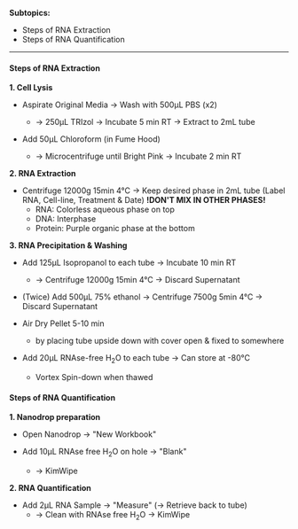 **Subtopics:**
- Steps of RNA Extraction
- Steps of RNA Quantification

---
#### **Steps of RNA Extraction**
**1. Cell Lysis**
- Aspirate Original Media → Wash with 500µL PBS (x2)
	- → 250µL TRIzol → Incubate 5 min RT → Extract to 2mL tube

- Add 50µL Chloroform (in Fume Hood)
	- → Microcentrifuge until Bright Pink → Incubate 2 min RT

**2. RNA Extraction**
- Centrifuge 12000g 15min 4°C → Keep desired phase in 2mL tube (Label RNA, Cell-line, Treatment & Date) **!DON'T MIX IN OTHER PHASES!**
	- RNA: Colorless aqueous phase on top
	- DNA: Interphase
	- Protein: Purple organic phase at the bottom

**3. RNA Precipitation & Washing**
- Add 125µL Isopropanol to each tube → Incubate 10 min RT
	- → Centrifuge 12000g 15min 4°C → Discard Supernatant

- (Twice) Add 500µL 75% ethanol → Centrifuge 7500g 5min 4°C → Discard Supernatant

- Air Dry Pellet 5-10 min
	- by placing tube upside down with cover open & fixed to somewhere

- Add 20µL RNAse-free H<sub>2</sub>O to each tube → Can store at -80°C
	- Vortex Spin-down when thawed


#### **Steps of RNA Quantification**
**1. Nanodrop preparation**
- Open Nanodrop → "New Workbook"

- Add 10µL RNAse free H<sub>2</sub>O on hole → "Blank" 
	- → KimWipe

**2. RNA Quantification**
- Add 2µL RNA Sample → "Measure" (→ Retrieve back to tube) 
	- → Clean with RNAse free H<sub>2</sub>O → KimWipe